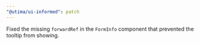 ```yaml
---
"@utima/ui-informed": patch
---
```


Fixed the missing `forwardRef` in the `FormInfo` component that prevented the tooltip from showing.

